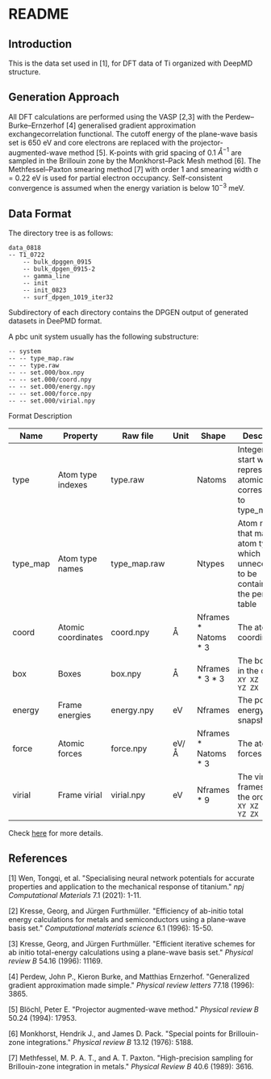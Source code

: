# README

## Introduction

This is the data set used in [1], for DFT data of Ti organized with DeepMD structure.

## Generation Approach

All DFT calculations are performed using the VASP [2,3] with the Perdew–Burke–Ernzerhof [4] generalised gradient approximation exchangecorrelation functional. The cutoff energy of the plane-wave basis set is 650 eV and core electrons are replaced with the projector-augmented-wave method [5]. K-points with grid spacing of 0.1 $Å^{−1}$ are sampled in the Brillouin zone by the Monkhorst–Pack Mesh method [6]. The Methfessel–Paxton smearing method [7] with order 1 and smearing width σ = 0.22 eV is used for partial electron occupancy. Self-consistent convergence is assumed when the energy variation is below $10^{−3}$ meV.

## Data Format

The directory tree is as follows:

```
data_0818
-- T1_0722
	-- bulk_dpggen_0915
	-- bulk_dpgen_0915-2
	-- gamma_line
	-- init
	-- init_0823
	-- surf_dpgen_1019_iter32
```

Subdirectory of each directory contains the DPGEN output of generated datasets in DeePMD format.

A pbc unit system usually has the following substructure:

```
-- system
-- -- type_map.raw
-- -- type.raw
-- -- set.000/box.npy
-- -- set.000/coord.npy
-- -- set.000/energy.npy
-- -- set.000/force.npy
-- -- set.000/virial.npy
```

Format Description

| Name     | Property           | Raw file     | Unit | Shape                  | Description                                                  |
| -------- | ------------------ | ------------ | ---- | ---------------------- | ------------------------------------------------------------ |
| type     | Atom type indexes  | type.raw     |      | Natoms                 | Integers that start with 0, represent the atomic type corresponding to type_map.raw |
| type_map | Atom type names    | type_map.raw |      | Ntypes                 | Atom names that map to atom type, which is unnecessart to be contained in the periodic table |
| coord    | Atomic coordinates | coord.npy    | Å    | Nframes \* Natoms \* 3 | The atomic coordinates                                       |
| box      | Boxes              | box.npy      | Å    | Nframes \* 3 \* 3      | The box axes in the order `XX XY XZ YX YY YZ ZX ZY ZZ`       |
| energy   | Frame energies     | energy.npy   | eV   | Nframes                | The potential energy of snapshot                             |
| force    | Atomic forces      | force.npy    | eV/Å | Nframes \* Natoms \* 3 | The atomic forces                                            |
| virial   | Frame virial       | virial.npy   | eV   | Nframes * 9            | The virial frames are in the order `XX XY XZ YX YY YZ ZX ZY ZZ` |

Check [here](https://github.com/deepmodeling/deepmd-kit/blob/master/doc/data/system.md) for more details.



## References

[1] Wen, Tongqi, et al. "Specialising neural network potentials for accurate properties and application to the mechanical response of titanium." *npj Computational Materials* 7.1 (2021): 1-11.

[2] Kresse, Georg, and Jürgen Furthmüller. "Efficiency of ab-initio total energy calculations for metals and semiconductors using a plane-wave basis set." *Computational materials science* 6.1 (1996): 15-50.

[3] Kresse, Georg, and Jürgen Furthmüller. "Efficient iterative schemes for ab initio total-energy calculations using a plane-wave basis set." *Physical review B* 54.16 (1996): 11169.

[4] Perdew, John P., Kieron Burke, and Matthias Ernzerhof. "Generalized gradient approximation made simple." *Physical review letters* 77.18 (1996): 3865.

[5] Blöchl, Peter E. "Projector augmented-wave method." *Physical review B* 50.24 (1994): 17953.

[6] Monkhorst, Hendrik J., and James D. Pack. "Special points for Brillouin-zone integrations." *Physical review B* 13.12 (1976): 5188.

[7] Methfessel, M. P. A. T., and A. T. Paxton. "High-precision sampling for Brillouin-zone integration in metals." *Physical Review B* 40.6 (1989): 3616.
